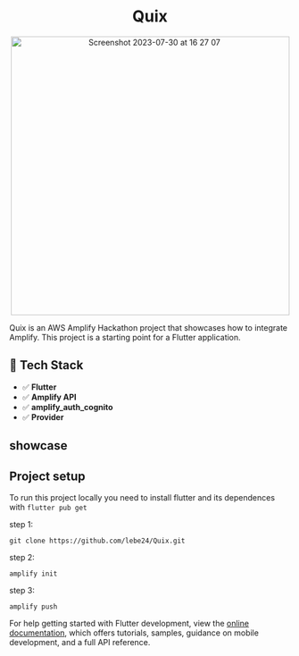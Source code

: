 <h1 align="center">
  Quix 
</h1>

<p align="center">
  <img width="499" align="center" alt="Screenshot 2023-07-30 at 16 27 07" src="https://github.com/lebe24/Quix/assets/31292486/60962825-efcb-4469-8d38-813a32540e8c">
</p>

Quix is an AWS Amplify Hackathon project that showcases how to integrate Amplify.
This project is a starting point for a Flutter application.


## 🚀 Tech Stack

- ✅ **Flutter**
- ✅ **Amplify API**
- ✅ **amplify_auth_cognito**
- ✅ **Provider**

##  showcase


## Project setup

To run this project locally you need to install flutter and its dependences with ``flutter pub get``

step 1:

```shell
git clone https://github.com/lebe24/Quix.git
``````
step 2:
````shell
amplify init
``````
step 3:
````shell
amplify push
``````



For help getting started with Flutter development, view the
[online documentation](https://docs.flutter.dev/), which offers tutorials,
samples, guidance on mobile development, and a full API reference.
